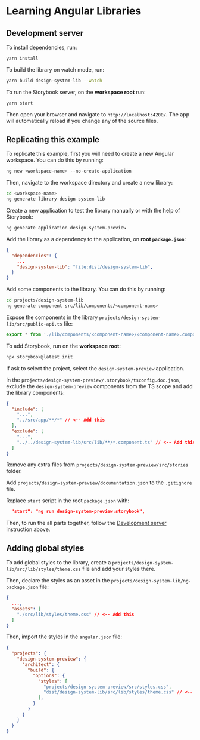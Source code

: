 # Learning Angular Libraries

## Development server

To install dependencies, run:

```bash
yarn install
```

To build the library on watch mode, run:

```bash
yarn build design-system-lib --watch
```

To run the Storybook server, on the **workspace root** run:

```bash
yarn start
```

Then open your browser and navigate to `http://localhost:4200/`. The app will automatically reload if you change any of the source files.

## Replicating this example

To replicate this example, first you will need to create a new Angular workspace. You can do this by running:

```bash
ng new <workspace-name> --no-create-application
```

Then, navigate to the workspace directory and create a new library:

```bash
cd <workspace-name>
ng generate library design-system-lib
```

Create a new application to test the library manually or with the help of Storybook:

```bash
ng generate application design-system-preview
```

Add the library as a dependency to the application, on **root `package.json`**:

```json
{
  "dependencies": {
    ...
    "design-system-lib": "file:dist/design-system-lib",
  }
}
```

Add some components to the library. You can do this by running:

```bash
cd projects/design-system-lib
ng generate component src/lib/components/<component-name>
```

Expose the components in the library `projects/design-system-lib/src/public-api.ts` file:

```typescript
export * from './lib/components/<component-name>/<component-name>.component';
```

To add Storybook, run on the **workspace root**:

```bash
npx storybook@latest init
```

If ask to select the project, select the `design-system-preview` application.

In the `projects/design-system-preview/.storybook/tsconfig.doc.json`, exclude the `design-system-preview` components from the TS scope and add the library components:

```json
{
  "include": [
    "...",
    "../src/app/**/*" // <-- Add this
  ],
  "exclude": [
    "...",
    "../../design-system-lib/src/lib/**/*.component.ts" // <-- Add this
  ]
}
```

Remove any extra files from `projects/design-system-preview/src/stories` folder.

Add `projects/design-system-preview/documentation.json` to the `.gitignore` file.

Replace `start` script in the root `package.json` with:

```json
  "start": "ng run design-system-preview:storybook",
```

Then, to run the all parts together, follow the [Development server](#development-server) instruction above.

## Adding global styles

To add global styles to the library, create a `projects/design-system-lib/src/lib/styles/theme.css` file and add your styles there.

Then, declare the styles as an asset in the `projects/design-system-lib/ng-package.json` file:

```json
{
  ...,
  "assets": [
    "./src/lib/styles/theme.css" // <-- Add this
  ]
}
```

Then, import the styles in the `angular.json` file:

```json
{
  "projects": {
    "design-system-preview": {
      "architect": {
        "build": {
          "options": {
            "styles": [
              "projects/design-system-preview/src/styles.css",
              "dist/design-system-lib/src/lib/styles/theme.css" // <-- Add this
            ],
          }
        }
      }
    }
  }
}
```

